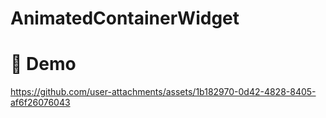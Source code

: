 # AnimatedContainerWidget

# 🚀 Demo 


https://github.com/user-attachments/assets/1b182970-0d42-4828-8405-af6f26076043

